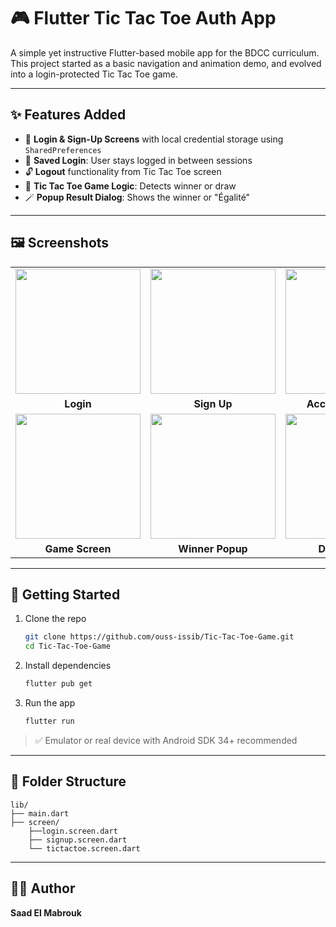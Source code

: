 # 🎮 Flutter Tic Tac Toe Auth App 
A simple yet instructive Flutter-based mobile app for the BDCC curriculum. This project started as a basic navigation and animation demo, and evolved into a login-protected Tic Tac Toe game.

---

## ✨ Features Added

- 🔐 **Login & Sign-Up Screens** with local credential storage using `SharedPreferences`
- 💾 **Saved Login**: User stays logged in between sessions
- 🔓 **Logout** functionality from Tic Tac Toe screen
- 🎯 **Tic Tac Toe Game Logic**: Detects winner or draw
- 🪄 **Popup Result Dialog**: Shows the winner or "Égalité"

---

## 🖼️ Screenshots

<table>
  <tr>
    <td><img src="captures/Screenshot 2025-06-28 133022.png" width="200"/></td>
    <td><img src="captures/Screenshot 2025-06-28 133029.png" width="200"/></td>
    <td><img src="captures/Screenshot 2025-06-28 133051.png" width="200"/></td>
    <td><img src="captures/Screenshot 2025-06-28 133112.png" width="200"/></td>
  </tr>
  <tr>
    <td align="center"><b>Login</b></td>
    <td align="center"><b>Sign Up</b></td>
    <td align="center"><b>Account Created</b></td>
    <td align="center"><b>Wrong Credentials</b></td>
  </tr>
  <tr>
    <td><img src="captures/Screenshot 2025-06-28 133124.png" width="200"/></td>
    <td><img src="captures/Screenshot 2025-06-28 133139.png" width="200"/></td>
    <td><img src="captures/Screenshot 2025-06-28 133157.png" width="200"/></td>
  </tr>
  <tr>
    <td align="center"><b>Game Screen</b></td>
    <td align="center"><b>Winner Popup</b></td>
    <td align="center"><b>Draw Popup</b></td>
  </tr>
</table>

---

## 🚀 Getting Started

1. Clone the repo  
   ```bash
   git clone https://github.com/ouss-issib/Tic-Tac-Toe-Game.git
   cd Tic-Tac-Toe-Game
   ```

2. Install dependencies  
   ```bash
   flutter pub get
   ```

3. Run the app  
   ```bash
   flutter run
   ```

> ✅ Emulator or real device with Android SDK 34+ recommended

---

## 📁 Folder Structure

```
lib/
├── main.dart
├── screen/
    ├──login.screen.dart
    ├── signup.screen.dart
    └── tictactoe.screen.dart
```

---

## 👨‍💻 Author

**Saad El Mabrouk**  
